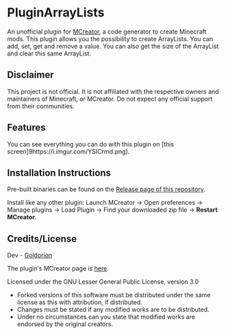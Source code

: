 # PluginArrayLists
An unofficial plugin for [MCreator](https://mcreator.net/), a code generator to create Minecraft mods. This plugin allows you the possibility to create ArrayLists. You can add, set, get and remove a value. You can also get the size of the ArrayList and clear this same ArrayList.

## Disclaimer
This project is not official. It is not affiliated with the respective owners and maintainers of Minecraft, or MCreator. Do not expect any official support from their communities.

## Features
You can see everything you can do with this plugin on [this screen]9https://i.imgur.com/YSICrmd.png).

## Installation Instructions
Pre-built binaries can be found on the [Release page of this repository](https://github.com/ClothCreators/PluginArrayLists/releases).

Install like any other plugin: Launch MCreator -> Open preferences -> Manage plugins -> Load Plugin -> Find your downloaded zip file -> **Restart MCreator**.

## Credits/License

Dev - [Goldorion](https://github.com/Goldorion)

The plugin's MCreator page is [here](https://mcreator.net/plugin/65659/arraylists).

Licensed under the GNU Lesser General Public License, version 3.0  
- Forked versions of this software must be distributed under the same license as this with attribution, if distributed.
- Changes must be stated if any modified works are to be distributed.
- Under no circumstances can you state that modified works are endorsed by the original creators.
